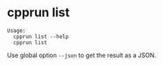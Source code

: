 # cpprun list

    Usage:
      cpprun list --help
      cpprun list

Use global option `--json` to get the result as a JSON.
